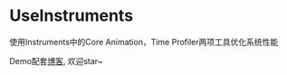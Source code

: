 # UseInstruments
使用Instruments中的Core Animation，Time Profiler两项工具优化系统性能

Demo配套[博客](https://www.jianshu.com/p/fcbc976fc29d), 欢迎star~


